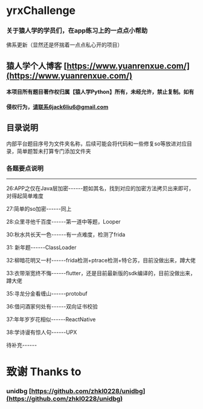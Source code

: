# yrxChallenge

### 关于猿人学的学员们，在app练习上的一点点小帮助

佛系更新（显然还是怀揣着一点点私心开的项目）

## 猿人学个人博客 [https://www.yuanrenxue.com/](https://www.yuanrenxue.com/) 

#### 本项目所有题目著作权归属【猿人学Python】所有，未经允许，禁止复制。如有

#### 侵权行为，请联系6jack6liu6@gmail.com

## 目录说明

内部平台题目序号为文件夹名称，后续可能会将代码和一些修复so等放进对应目录，简单题暂未打算专门添加文件夹

### 各题要点说明

------

26:APP之仅在Java层加密------题如其名，找到对应的加密方法拷贝出来即可，对得起简单难度

27:简单的so加密------同上

28:众里寻他千百度------第一道中等题，Looper

30:秋水共长天一色------有一点难度，检测了frida

31: 新年题------ClassLoader

32:柳暗花明又一村------frida检测+ptrace检测+特仑苏，目前没做出来，蹲大佬

33:衣带渐宽终不悔------flutter，还是目前最新版的sdk编译的，目前没做出来，蹲大佬

35:寻龙分金看缠山------protobuf

36:借问酒家何处有------双向证书校验

37:年年岁岁花相似------ReactNative

38:学诗谩有惊人句------UPX

待补充------

# 致谢 Thanks to

### unidbg [https://github.com/zhkl0228/unidbg](https://github.com/zhkl0228/unidbg)

